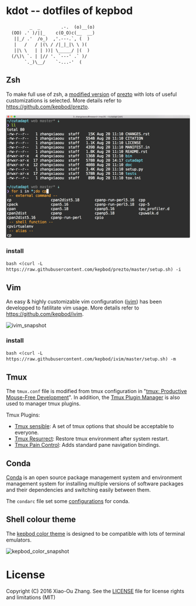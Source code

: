 # kdot -- dotfiles of kepbod

```
         _  _        .-.  (o)__(o)
  (OO) .' )/||_    c(O_O)c(__  __)
   ||_/ .'  /o_)  ,'.---.`, (  )
   |   /   / |(\ / /|_|_|\ \ )(
   ||\ \   | | ))| \_____/ |(  )
  (/\)\ `. | |// '. `---' .` )/
       `._)\__/    `-...-'  (
```

## Zsh

To make full use of zsh, a [modified version](https://github.com/kepbod/prezto) of [prezto](https://github.com/sorin-ionescu/prezto) with lots of useful customizations is selected. More details refer to https://github.com/kepbod/prezto.

![prezto_snapshot](https://raw.githubusercontent.com/kepbod/prezto/master/snapshot.jpg)

### install

```
bash <(curl -L https://raw.githubusercontent.com/kepbod/prezto/master/setup.sh) -i
```

## Vim

An easy & highly customizable vim configuration ([ivim](https://github.com/kepbod/ivim)) has been developped to fatilitate vim usage. More details refer to https://github.com/kepbod/ivim.

![ivim_snapshot](https://raw.githubusercontent.com/kepbod/ivim/master/snapshot1.jpg)

### install

```
bash <(curl -L https://raw.githubusercontent.com/kepbod/ivim/master/setup.sh) -m
```

## Tmux

The `tmux.conf` file is modified from tmux configuration in "[tmux: Productive Mouse-Free Development](https://www.amazon.com/tmux-Productive-Development-Brian-Hogan/dp/1934356964)". In addition, the [Tmux Plugin Manager](https://github.com/tmux-plugins/tpm) is also used to manager tmux plugins.

Tmux Plugins:

* [Tmux sensible](https://github.com/tmux-plugins/tmux-sensible): A set of tmux options that should be acceptable to everyone.
* [Tmux Resurrect](https://github.com/tmux-plugins/tmux-resurrect): Restore tmux environment after system restart.
* [Tmux Pain Control](https://github.com/tmux-plugins/tmux-pain-control): Adds standard pane navigation bindings.

## Conda

[Conda](http://conda.pydata.org/docs/) is an open source package management system and environment management system for installing multiple versions of software packages and their dependencies and switching easily between them.

The `condarc` file set some [configurations](http://conda.pydata.org/docs/config.html) for conda.

## Shell colour theme

The [kepbod color theme](https://github.com/kepbod/colour_kepbod) is designed to be compatible with lots of terminal emulators.

![kepbod_color_snapshot](https://raw.github.com/kepbod/colour_kepbod/master/colour_kepbod.png)

# License

Copyright (C) 2016 Xiao-Ou Zhang. See the [LICENSE](https://github.com/kepbod/kdot/blob/master/LICENSE.txt) file for license rights
and limitations (MIT)

